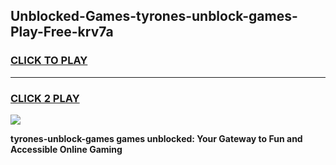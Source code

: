 
## Unblocked-Games-tyrones-unblock-games-Play-Free-krv7a
<h3>
<a href="https://premium76.site?title=tyrones-unblock-games&ref=17A">CLICK TO PLAY</a></h3>
<hr>

<h3>
<a href="https://premium76.site?title=tyrones-unblock-games&ref=17A">CLICK 2 PLAY</a>
  
</h3>

<a href="https://premium76.site?title=tyrones-unblock-games&ref=17A"><img src="https://clearcache.store/games.png"></a>


**tyrones-unblock-games games unblocked: Your Gateway to Fun and Accessible Online Gaming**
